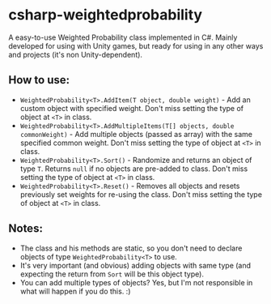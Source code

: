 # csharp-weightedprobability
 
A easy-to-use Weighted Probability class implemented in C#. Mainly developed for using with Unity games, but ready for using in any other ways and projects (it's non Unity-dependent).

## How to use:
- ```WeightedProbability<T>.AddItem(T object, double weight)``` - Add an custom object with specified weight. Don't miss setting the type of object at ```<T>``` in class.
- ```WeightedProbability<T>.AddMultipleItems(T[] objects, double commonWeight)``` - Add multiple objects (passed as array) with the same specified common weight. Don't miss setting the type of object at ```<T>``` in class.
- ```WeightedProbability<T>.Sort()``` - Randomize and returns an object of type ```T```. Returns ```null``` if no objects are pre-added to class. Don't miss setting the type of object at ```<T>``` in class.
- ```WeightedProbability<T>.Reset()``` - Removes all objects and resets previously set weights for re-using the class. Don't miss setting the type of object at ```<T>``` in class.

## Notes:
- The class and his methods are static, so you don't need to declare objects of type ```WeightedProbability<T>``` to use.
- It's very important (and obvious) adding objects with same type (and expecting the return from ```Sort``` will be this object type).
- You can add multiple types of objects? Yes, but I'm not responsible in what will happen if you do this. :)